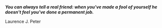 _**You can always tell a real friend: when you've made a fool of yourself he doesn't feel you've done a permanent job.**_

Laurence J. Peter